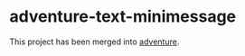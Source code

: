 # adventure-text-minimessage

This project has been merged into [adventure](https://github.com/KyoriPowered/adventure).
